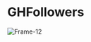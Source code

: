 # GHFollowers

<!-- ![](https://i.ibb.co/VTgcBb4/Frame-12.png) -->
<img src="https://i.ibb.co/VTgcBb4/Frame-12.png" alt="Frame-12" border="0">

